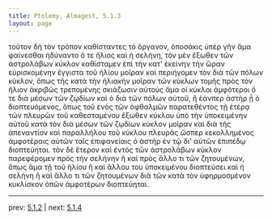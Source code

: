 ```yaml
---
title: Ptolemy, Almagest, 5.1.3
layout: page
---
```


τοῦτον δὴ τὸν τρόπον καθίσταντες τὸ ὄργανον, ὁποσάκις ὑπὲρ γῆν ἅμα φαίνεσθαι ἠδύναντο ὅ τε ἥλιος καὶ ἡ σελήνη, τὸν μὲν ἔξωθεν τῶν ἀστρολάβων κύκλον καθίσταμεν ἐπὶ τὴν κατ' ἐκείνην τὴν ὥραν εὑρισκομένην ἔγγιστα τοῦ ἡλίου μοῖραν καὶ περιήγομεν τὸν διὰ τῶν πόλων κύκλον, ὅπως τῆς κατὰ τὴν ἡλιακὴν μοῖραν τῶν κύκλων τομῆς πρὸς τὸν ἥλιον ἀκριβῶς τρεπομένης σκιάζωσιν αὑτοὺς ἅμα οἱ κύκλοι ἀμφότεροι ὅ τε διὰ μέσων τῶν ζῳδίων καὶ ὁ διὰ τῶν πόλων αὐτοῦ, ἢ ἐάνπερ ἀστὴρ ᾖ ὁ διοπτευόμενος, ὅπως τοῦ ἑνὸς τῶν ὀφθαλμῶν παρατεθέντος τῇ ἑτέρᾳ τῶν πλευρῶν τοῦ καθεσταμένου ἔξωθεν κύκλου ὑπὸ τὴν ὑποκειμένην αὐτοῦ κατὰ τὸν διὰ μέσων τῶν ζῳδίων κύκλον μοῖραν καὶ διὰ τῆς ἀπεναντίον καὶ παραλλήλου τοῦ κύκλου πλευρᾶς ὥσπερ κεκολλημένος ἀμφοτέραις αὐτῶν ταῖς ἐπιφανείαις ὁ ἀστὴρ ἐν τῷ δι' αὐτῶν ἐπιπέδῳ διοπτεύηται. τὸν δὲ ἕτερον καὶ ἐντὸς τῶν ἀστρολάβων κύκλον παρεφέρομεν πρὸς τὴν σελήνην ἢ καὶ πρὸς ἄλλο τι τῶν ζητουμένων, ὅπως ἅμα τῇ τοῦ ἡλίου ἢ καὶ ἄλλου του ὑποκειμένου διοπτεύσει καὶ ἡ σελήνη ἢ καὶ ἄλλο τι τῶν ζητουμένων διὰ τῶν κατὰ τὸν ὑφηρμοσμένον κυκλίσκον ὀπῶν ἀμφοτέρων διοπτεύηται. 

---

prev: [5.1.2](../5.1.2/) | next: [5.1.4](../5.1.4/)

